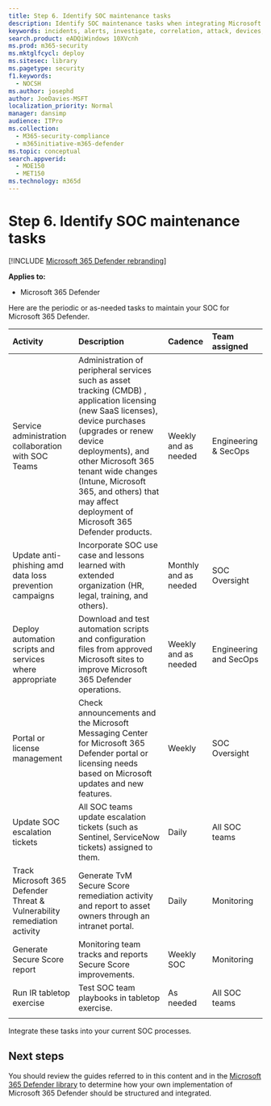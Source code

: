 ```yaml
---
title: Step 6. Identify SOC maintenance tasks
description: Identify SOC maintenance tasks when integrating Microsoft 365 Defender into your security operations.
keywords: incidents, alerts, investigate, correlation, attack, devices, users, identities, identity, mailbox, email, 365, microsoft, m365, incident response, cyber-attack, secops, security operations, soc
search.product: eADQiWindows 10XVcnh
ms.prod: m365-security
ms.mktglfcycl: deploy
ms.sitesec: library
ms.pagetype: security
f1.keywords: 
  - NOCSH
ms.author: josephd
author: JoeDavies-MSFT
localization_priority: Normal
manager: dansimp
audience: ITPro
ms.collection: 
  - M365-security-compliance
  - m365initiative-m365-defender
ms.topic: conceptual
search.appverid: 
  - MOE150
  - MET150
ms.technology: m365d
---
```

# Step 6. Identify SOC maintenance tasks

[!INCLUDE [Microsoft 365 Defender rebranding](../includes/microsoft-defender.md)]

**Applies to:**
- Microsoft 365 Defender

Here are the periodic or as-needed tasks to maintain your SOC for Microsoft 365 Defender.

| Activity	| Description | Cadence | Team assigned |
|:-------|:-----|:-------|:-------|
| Service administration collaboration with SOC Teams	| Administration of peripheral services such as asset tracking (CMDB) , application licensing (new SaaS licenses), device purchases (upgrades or renew device deployments),  and other Microsoft 365 tenant wide changes (Intune, Microsoft 365, and others) that may affect deployment of Microsoft 365 Defender products. | Weekly and as needed	| Engineering & SecOps | 
| Update anti-phishing amd data loss prevention campaigns | Incorporate SOC use case and lessons learned with extended organization (HR, legal, training, and others).	| Monthly and as needed	| SOC Oversight |
| Deploy automation scripts and services where appropriate | Download and test automation scripts and configuration files from approved Microsoft sites to improve Microsoft 365 Defender operations. | Weekly and as needed | Engineering and SecOps | 
| Portal or license management | Check announcements and the Microsoft Messaging Center for Microsoft 365 Defender portal or licensing needs based on Microsoft updates and new features. | Weekly | SOC Oversight| 
| Update SOC escalation tickets | All SOC teams update escalation tickets (such as Sentinel, ServiceNow tickets) assigned to them. | Daily | All SOC teams | 
| Track Microsoft 365 Defender Threat & Vulnerability remediation activity | Generate TvM Secure Score remediation activity and report to asset owners through an intranet portal. | Daily | Monitoring | 
| Generate Secure Score report | Monitoring team tracks and reports Secure Score improvements. | Weekly	SOC | Monitoring | 
| Run IR tabletop exercise | Test SOC team playbooks in tabletop exercise. | As needed | All SOC teams | 
|||||

Integrate these tasks into your current SOC processes.

## Next steps

You should review the guides referred to in this content and in the [Microsoft 365 Defender library](/microsoft-365/security/defender) to determine how your own implementation of Microsoft 365 Defender should be structured and integrated.
